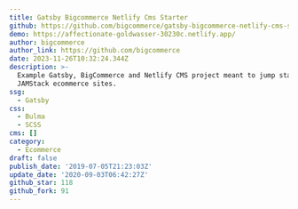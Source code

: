 ```yaml
---
title: Gatsby Bigcommerce Netlify Cms Starter
github: https://github.com/bigcommerce/gatsby-bigcommerce-netlify-cms-starter
demo: https://affectionate-goldwasser-30230c.netlify.app/
author: bigcommerce
author_link: https://github.com/bigcommerce
date: 2023-11-26T10:32:24.344Z
description: >-
  Example Gatsby, BigCommerce and Netlify CMS project meant to jump start
  JAMStack ecommerce sites.
ssg:
  - Gatsby
css:
  - Bulma
  - SCSS
cms: []
category:
  - Ecommerce
draft: false
publish_date: '2019-07-05T21:23:03Z'
update_date: '2020-09-03T06:42:27Z'
github_star: 118
github_fork: 91
---
```

